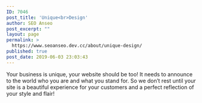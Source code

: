 ```yaml
---
ID: 7046
post_title: 'Unique<br>Design'
author: SEO Anseo
post_excerpt: ""
layout: page
permalink: >
  https://www.seoanseo.dev.cc/about/unique-design/
published: true
post_date: 2019-06-03 23:03:43
---
```

<!-- wp:paragraph -->
<p>

Your business is unique, your website should be too! It needs to announce to the world who you are and what you stand for. So we don’t rest until your site is a beautiful experience for your customers and a perfect reflection of your style and flair!

</p>
<!-- /wp:paragraph -->